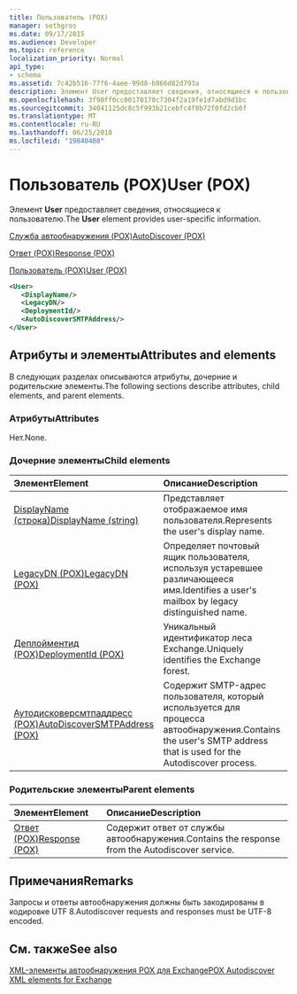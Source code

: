 ```yaml
---
title: Пользователь (POX)
manager: sethgros
ms.date: 09/17/2015
ms.audience: Developer
ms.topic: reference
localization_priority: Normal
api_type:
- schema
ms.assetid: 7c42b516-77f6-4aee-99d8-b866d82d793a
description: Элемент User предоставляет сведения, относящиеся к пользователю.
ms.openlocfilehash: 3f90ff0cc00170170c7304f2a19fe1d7abd9d1bc
ms.sourcegitcommit: 34041125dc8c5f993b21cebfc4f8b72f0fd2cb6f
ms.translationtype: MT
ms.contentlocale: ru-RU
ms.lasthandoff: 06/25/2018
ms.locfileid: "19840408"
---
```

# <a name="user-pox"></a><span data-ttu-id="0af0a-103">Пользователь (POX)</span><span class="sxs-lookup"><span data-stu-id="0af0a-103">User (POX)</span></span>

<span data-ttu-id="0af0a-104">Элемент **User** предоставляет сведения, относящиеся к пользователю.</span><span class="sxs-lookup"><span data-stu-id="0af0a-104">The **User** element provides user-specific information.</span></span> 
  
[<span data-ttu-id="0af0a-105">Служба автообнаружения (POX)</span><span class="sxs-lookup"><span data-stu-id="0af0a-105">AutoDiscover (POX)</span></span>](autodiscover-pox.md)
  
[<span data-ttu-id="0af0a-106">Ответ (POX)</span><span class="sxs-lookup"><span data-stu-id="0af0a-106">Response (POX)</span></span>](response-pox.md)
  
[<span data-ttu-id="0af0a-107">Пользователь (POX)</span><span class="sxs-lookup"><span data-stu-id="0af0a-107">User (POX)</span></span>](user-pox.md)
  
```xml
<User>
   <DisplayName/>
   <LegacyDN/>
   <DeploymentId/>
   <AutoDiscoverSMTPAddress/>
</User>
```

## <a name="attributes-and-elements"></a><span data-ttu-id="0af0a-108">Атрибуты и элементы</span><span class="sxs-lookup"><span data-stu-id="0af0a-108">Attributes and elements</span></span>

<span data-ttu-id="0af0a-109">В следующих разделах описываются атрибуты, дочерние и родительские элементы.</span><span class="sxs-lookup"><span data-stu-id="0af0a-109">The following sections describe attributes, child elements, and parent elements.</span></span>
  
### <a name="attributes"></a><span data-ttu-id="0af0a-110">Атрибуты</span><span class="sxs-lookup"><span data-stu-id="0af0a-110">Attributes</span></span>

<span data-ttu-id="0af0a-111">Нет.</span><span class="sxs-lookup"><span data-stu-id="0af0a-111">None.</span></span>
  
### <a name="child-elements"></a><span data-ttu-id="0af0a-112">Дочерние элементы</span><span class="sxs-lookup"><span data-stu-id="0af0a-112">Child elements</span></span>

|<span data-ttu-id="0af0a-113">**Элемент**</span><span class="sxs-lookup"><span data-stu-id="0af0a-113">**Element**</span></span>|<span data-ttu-id="0af0a-114">**Описание**</span><span class="sxs-lookup"><span data-stu-id="0af0a-114">**Description**</span></span>|
|:-----|:-----|
|[<span data-ttu-id="0af0a-115">DisplayName (строка)</span><span class="sxs-lookup"><span data-stu-id="0af0a-115">DisplayName (string)</span></span>](displayname-string.md) <br/> |<span data-ttu-id="0af0a-116">Представляет отображаемое имя пользователя.</span><span class="sxs-lookup"><span data-stu-id="0af0a-116">Represents the user's display name.</span></span>  <br/> |
|[<span data-ttu-id="0af0a-117">LegacyDN (POX)</span><span class="sxs-lookup"><span data-stu-id="0af0a-117">LegacyDN (POX)</span></span>](legacydn-pox.md) <br/> |<span data-ttu-id="0af0a-118">Определяет почтовый ящик пользователя, используя устаревшее различающееся имя.</span><span class="sxs-lookup"><span data-stu-id="0af0a-118">Identifies a user's mailbox by legacy distinguished name.</span></span>  <br/> |
|[<span data-ttu-id="0af0a-119">Деплойментид (POX)</span><span class="sxs-lookup"><span data-stu-id="0af0a-119">DeploymentId (POX)</span></span>](deploymentid-pox.md) <br/> |<span data-ttu-id="0af0a-120">Уникальный идентификатор леса Exchange.</span><span class="sxs-lookup"><span data-stu-id="0af0a-120">Uniquely identifies the Exchange forest.</span></span>  <br/> |
|[<span data-ttu-id="0af0a-121">Аутодисковерсмтпаддресс (POX)</span><span class="sxs-lookup"><span data-stu-id="0af0a-121">AutoDiscoverSMTPAddress (POX)</span></span>](autodiscoversmtpaddress-pox.md) <br/> |<span data-ttu-id="0af0a-122">Содержит SMTP-адрес пользователя, который используется для процесса автообнаружения.</span><span class="sxs-lookup"><span data-stu-id="0af0a-122">Contains the user's SMTP address that is used for the Autodiscover process.</span></span>  <br/> |
   
### <a name="parent-elements"></a><span data-ttu-id="0af0a-123">Родительские элементы</span><span class="sxs-lookup"><span data-stu-id="0af0a-123">Parent elements</span></span>

|<span data-ttu-id="0af0a-124">**Элемент**</span><span class="sxs-lookup"><span data-stu-id="0af0a-124">**Element**</span></span>|<span data-ttu-id="0af0a-125">**Описание**</span><span class="sxs-lookup"><span data-stu-id="0af0a-125">**Description**</span></span>|
|:-----|:-----|
|[<span data-ttu-id="0af0a-126">Ответ (POX)</span><span class="sxs-lookup"><span data-stu-id="0af0a-126">Response (POX)</span></span>](response-pox.md) <br/> |<span data-ttu-id="0af0a-127">Содержит ответ от службы автообнаружения.</span><span class="sxs-lookup"><span data-stu-id="0af0a-127">Contains the response from the Autodiscover service.</span></span>  <br/> |
   
## <a name="remarks"></a><span data-ttu-id="0af0a-128">Примечания</span><span class="sxs-lookup"><span data-stu-id="0af0a-128">Remarks</span></span>

<span data-ttu-id="0af0a-129">Запросы и ответы автообнаружения должны быть закодированы в кодировке UTF 8.</span><span class="sxs-lookup"><span data-stu-id="0af0a-129">Autodiscover requests and responses must be UTF-8 encoded.</span></span>
  
## <a name="see-also"></a><span data-ttu-id="0af0a-130">См. также</span><span class="sxs-lookup"><span data-stu-id="0af0a-130">See also</span></span>



[<span data-ttu-id="0af0a-131">XML-элементы автообнаружения POX для Exchange</span><span class="sxs-lookup"><span data-stu-id="0af0a-131">POX Autodiscover XML elements for Exchange</span></span>](pox-autodiscover-xml-elements-for-exchange.md)

